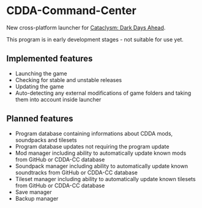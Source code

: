 # CDDA-Command-Center
New cross-platform launcher for [Cataclysm: Dark Days Ahead](https://github.com/CleverRaven/Cataclysm-DDA).

This program is in early development stages - not suitable for use yet.

## Implemented features
* Launching the game
* Checking for stable and unstable releases
* Updating the game
* Auto-detecting any external modifications of game folders and taking them into account inside launcher

## Planned features
* Program database containing informations about CDDA mods, soundpacks and tilesets
* Program database updates not requiring the program update
* Mod manager including ability to automatically update known mods from GitHub or CDDA-CC database
* Soundpack manager including ability to automatically update known soundtracks from GitHub or CDDA-CC database
* Tileset manager including ability to automatically update known tilesets from GitHub or CDDA-CC database
* Save manager
* Backup manager
